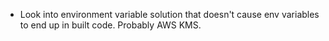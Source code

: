 * Look into environment variable solution that doesn't cause env variables to end up in built code.
Probably AWS KMS.
